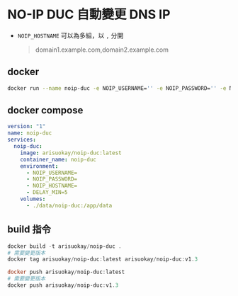 # NO-IP DUC 自動變更 DNS IP

- `NOIP_HOSTNAME` 可以為多組，以 `,` 分開
  > domain1.example.com,domain2.example.com

## docker

```bash
docker run --name noip-duc -e NOIP_USERNAME='' -e NOIP_PASSWORD='' -e NOIP_HOSTNAME='' -e DELAY_MIN='5' -v /host/dir:/app/data arisuokay/noip-duc:latest
```

## docker compose

```yml
version: "1"
name: noip-duc
services:
  noip-duc:
    image: arisuokay/noip-duc:latest
    container_name: noip-duc
    environment:
      - NOIP_USERNAME=
      - NOIP_PASSWORD=
      - NOIP_HOSTNAME=
      - DELAY_MIN=5
    volumes:
      - ./data/noip-duc:/app/data
```

## build 指令

```ps1
docker build -t arisuokay/noip-duc .
# 需要變更版本
docker tag arisuokay/noip-duc:latest arisuokay/noip-duc:v1.3

docker push arisuokay/noip-duc:latest
# 需要變更版本
docker push arisuokay/noip-duc:v1.3

```
